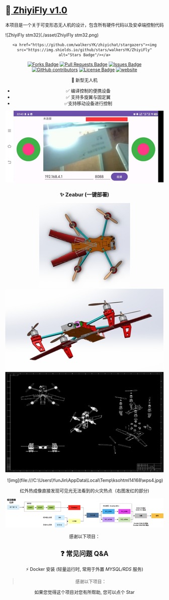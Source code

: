 #  🥳[ ZhiyiFly v1.0](https://github.com/walkersYK/ZhiyiFly)



<div> 本项目是一个关于可变形态无人机的设计，包含所有硬件代码以及安卓端控制代码

![ZhiyiFly stm32](./asset/ZhiyiFly stm32.png)



<div align="center"> 
    
    <a href="https://github.com/walkersYK/zhiyichat/stargazers"><img src="https://img.shields.io/github/stars/walkersYK/ZhiyiFly" alt="Stars Badge"/></a>
<a href="https://github.com/walkersYK/zhiyichat/network/members"><img src="https://img.shields.io/github/forks/walkersYK/zhiyichat" alt="Forks Badge"/></a>
<a href="https://github.com/walkersYK/zhiyichatt/pulls"><img src="https://img.shields.io/github/issues-pr/walkersYK/ZhiyiFly" alt="Pull Requests Badge"/></a>
    <a href="https://github.com/walkersYK/zhiyichat/issues"><img src="https://img.shields.io/github/issues/walkersYK/zhiyichat" alt="Issues Badge"/></a>
<a href="https://github.com/walkersYK/zhiyichat/graphs/contributors"><img alt="GitHub contributors" src="https://img.shields.io/github/contributors/walkersYK/zhiyichat?color=2f9348"></a>
    <a href="https://github.com/walkersYK/zhiyichat/blob/master/LICENSE"><img src="https://img.shields.io/github/license/walkersYK/ZhiyiFly?color=2b9348" alt="License Badge"/></a>
    <a href="https://github.com/walkersYK/ZhiyiFly/README-ch.md"><img src="https://img.shields.io/static/v1?label=&labelColor=505050&message=Chinese README 中文自述文件&color=%230076D6&style=flat&logo=google-chrome&logoColor=green" alt="website"/></a>



🚀 新型无人机

- ✅ 编译控制的便携设备
- ✅ 支持多旋翼与固定翼
- ✅支持移动设备进行控制

![image-20250325184720257](./asset/image-20250325184720257.png)

### ✨ Zeabur (一键部署)

![img](./asset/wps1.jpg)![img](./asset/wps2.jpg)![img](./asset/wps3.jpg)





<div align="center">
​    ![img](file:///C:\Users\YunJin\AppData\Local\Temp\ksohtml14168\wps4.jpg)

红外热成像直接发现可见光无法看到的火灾热点（右图发红的部分)



![image-20250325202459496](./asset/image-20250325202459496.png)



感谢以下项目：

## ❓ 常见问题 Q&A

⚡ Docker 安装 (轻量运行时, 常用于外置 _MYSQL/RDS_ 服务)

> 感谢以下项目：

如果您觉得这个项目对您有所帮助, 您可以点个 Star